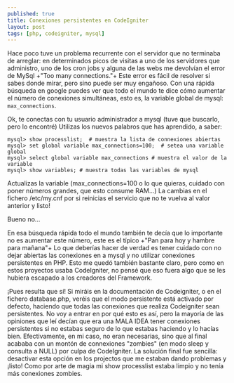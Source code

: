 ```yaml
---
published: true
title: Conexiones persistentes en CodeIgniter
layout: post
tags: [php, codeigniter, mysql] 
---
```


Hace poco tuve un problema recurrente con el servidor que no terminaba de arreglar: en determinados picos de visitas a uno de los servidores que administro, uno de los cron jobs y alguna de las webs me devolvían el error de MySql +"Too many connections."+ Este error es fácil de resolver si sabes donde mirar, pero sino puede ser muy engañoso. Con una rápida búsqueda en google puedes ver que todo el mundo te dice cómo aumentar el número de conexiones simultáneas, esto es, la variable global de mysql: `max_connections`.

Ok, te conectas con tu usuario administrador a mysql (tuve que buscarlo, pero lo encontré) Utilizas los nuevos palabros que has aprendido, a saber:

```
mysql> show processlist;  # muestra la lista de connexiones abiertas
mysql> set global variable max_connections=100;  # setea una variable global
mysql> select global variable max_connections # muestra el valor de la variable
mysql> show variables; # muestra todas las variables de mysql
```

Actualizas la variable (max_connections=100 o lo que quieras, cuidado con poner números grandes, que esto consume RAM...) La cambias en el fichero /etc/my.cnf por si reinicias el servicio que no te vuelva al valor anterior y listo!

Bueno no...

En esa búsqueda rápida todo el mundo también te decía que lo importante no es aumentar este número, este es el típico +"Pan para hoy y hambre para mañana"+ Lo que deberías hacer de verdad es tener cuidado con no dejar abiertas las conexiones en a mysql y no utilizar conexiones persistentes en PHP. Esto me quedó también bastante claro, pero como en estos proyectos usaba CodeIgniter, no pensé que eso fuera algo que se les hubiera escapado a los creadores del Framework.

¡Pues resulta que sí! Si miráis en la documentación de Codeigniter, o en el fichero database.php, veréis que el modo persistente está activado por defecto, haciendo que todas las conexiones que realiza Codeigniter sean persistentes. No voy a entrar en por qué esto es así, pero la mayoría de las opiniones que leí decían que era una MALA IDEA tener conexiones persistentes si no estabas seguro de lo que estabas haciendo y lo hacías bien. Efectivamente, en mi caso, no eran necesarias, sino que al final acababa con un montón de connexiones "zombies" (en modo sleep y consulta a NULL) por culpa de CodeIgniter. La solución final fue sencilla: desactivar esta opción en los projectos que me estaban dando problemas y ¡listo! Como por arte de magia mi show processlist estaba limpio y no tenía más conexiones zombies.
